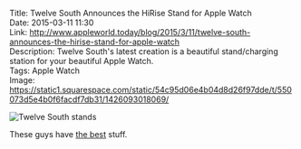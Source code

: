 Title: Twelve South Announces the HiRise Stand for Apple Watch  
Date: 2015-03-11 11:30  
Link: http://www.appleworld.today/blog/2015/3/11/twelve-south-announces-the-hirise-stand-for-apple-watch  
Description: Twelve South's latest creation is a beautiful stand/charging station for your beautiful Apple Watch.  
Tags: Apple Watch  
Image: https://static1.squarespace.com/static/54c95d06e4b04d8d26f97dde/t/550073d5e4b0f6facdf7db31/1426093018069/  

![Twelve South stands][1]

These guys have [the best][2] stuff.

[1]: https://static1.squarespace.com/static/54c95d06e4b04d8d26f97dde/t/550073d5e4b0f6facdf7db31/1426093018069/ "Twelve South stands"
[2]: https://www.twelvesouth.com/product/backpack-for-imac "Twelve South's BackPack"